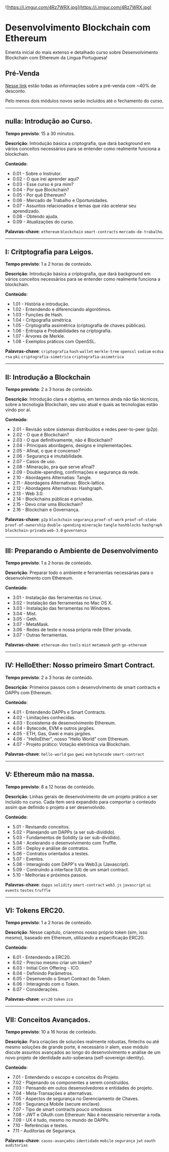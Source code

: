 ![https://i.imgur.com/4Rz7WRX.jpg](https://i.imgur.com/4Rz7WRX.jpg)
# Desenvolvimento Blockchain com Ethereum

Ementa inicial do mais extenso e detalhado curso sobre Desenvolvimento Blockchain com Ethereum da Lingua Portuguesa!

## Pré-Venda

[Nesse link](https://github.com/hernandev/curso-blockchain-ethereum/blob/master/pre-venda.md) estão todas as informações sobre a pré-venda com ~40% de desconto.

Pelo menos dois módulos novos serão incluídos até o fechamento do curso.

---

## nulla: Introdução ao Curso.

**Tempo previsto**: 15 a 30 minutos.

**Descrição**: Introdução básica a criptografia, que dará background em vários conceitos necessários para se entender como realmente funciona a blockchain.

**Conteúdo**:

- 0.01 - Sobre o Instrutor.
- 0.02 - O que irei aprender aqui?
- 0.03 - Esse curso é pra mim?
- 0.04 - Por que Blockchain?
- 0.05 - Por quê Ethereum?
- 0.06 - Mercado de Trabalho e Oportunidades.
- 0.07 - Assuntos relacionados e temas que irão acelerar seu aprendizado.
- 0.08 - Obtendo ajuda.
- 0.09 - Atualizações do curso.

**Palavras-chave**: `ethereum` `blockchain` `smart-contracts` `mercado-de-trabalho`.

---

## I: Critptografia para Leigos.

**Tempo previsto**: 1 a 2 horas de conteúdo.

**Descrição**: Introdução básica a criptografia, que dará background em vários conceitos necessários para se entender como realmente funciona a blockchain.

**Conteúdo**:

- 1.01 - História e introdução.
- 1.02 - Entendendo e diferenciando algorótimos.
- 1.03 - Funções de Hash.
- 1.04 - Critpografia simétrica.
- 1.05 - Criptografia assimétrica (criptografia de chaves públicas).
- 1.06 - Entropia e Probabilidades na criptografia.
- 1.07 - Árvores de Merkle.
- 1.08 - Exemplos práticos com OpenSSL.

**Palavras-chave**: `criptografia` `hash` `wallet` `merkle-tree` `openssl` `sodium` `ecdsa` `rsa` `pki` `criptografia-simetrica` `criptografia-asimetrica`

---

## II: Introdução a Blockchain

**Tempo previsto**: 2 a 3 horas de conteúdo.

**Descrição**: Introdução clara e objetiva, em termos ainda não tão técnicos, sobre a tecnologia Blockchain, seu uso atual e quais as tecnologias estão vindo por aí.

**Conteúdo**:

- 2.01 - Revisão sobre sistemas distribuídos e redes peer-to-peer (p2p).
- 2.02 - O que é Blockchain?
- 2.03 - O que definitivamente, não é Blockchain?
- 2.04 - Principais abordagens, designs e implementações.
- 2.05 - Afinal, o que é concenso?
- 2.06 - Segurança e imutabilidade.
- 2.07 - Casos de uso.
- 2.08 - Mineração, pra que serve afinal?
- 2.09 - Double-spending, confirmações e segurança da rede.
- 2.10 - Abordagens Alternatias: Tangle.
- 2.11 - Abordagens Alternativas: Block-lattice.
- 2.12 - Abordagens Alternativas: Hashgraph.
- 2.13 - Web 3.0.
- 2.14 - Blockchains públicas e privadas.
- 2.15 - Devo criar uma Blockchain?
- 2.16 - Blockchain e Governança.

**Palavras-chave**: `p2p` `blockchain` `segurança` `proof-of-work` `proof-of-stake` `proof-of-ownership` `double-spending` `mineração` `tangle` `hashblocks` `hashgraph` `blockchain-privada` `web-3.0` `governanca`

---

## III: Preparando o Ambiente de Desenvolvimento

**Tempo previsto**: 1 a 2 horas de conteúdo.

**Descrição**: Preparar todo o ambiente e ferramentas necessárias para o desenvolvimento com Ethereum.

**Conteúdo**:

- 3.01 - Instalação das ferramentas no Linux.
- 3.02 - Instalação das ferramentas no Mac OS X.
- 3.03 - Instalação das ferramentas no Windows.
- 3.04 - Mist.
- 3.05 - Geth.
- 3.07 - MetaMask.
- 3.06 - Redes de teste e nossa própria rede Ether privada.
- 3.07 - Outras ferramentas.

**Palavras-chave**: `ethereum-dev` `tools` `mist` `metamask` `geth` `go-ethereum`

---

## IV: HelloEther: Nosso primeiro Smart Contract.

**Tempo previsto**: 2 a 3 horas de conteúdo.

**Descrição**: Primeiros passos com o desenvolvimento de smart contracts e DAPPs com Ethereum.

**Conteúdo**:

- 4.01 - Entendendo DAPPs e Smart Contracts.
- 4.02 - Limitações conhecidas.
- 4.03 - Ecosistema de desenvolvimento Ethereum.
- 4.04 - Bytecode, EVM e outros jargões.
- 4.05 - ETH, Gas, Gwei e mais jargões.
- 4.06 - "HelloEther", nosso "Hello World" com Ethereum.
- 4.07 - Projeto prático: Votação eletrônica via Blockchain.

**Palavras-chave**: `hello-world` `gas` `gwei` `evm` `bytecode` `smart-contract`

--- 

## V: Ethereum mão na massa.

**Tempo previsto**: 8 a 12 horas de conteúdo.

**Descrição**: Linhas gerais de desenvolvimento de um projeto prático a ser incluído no curso. Cada item será expandido para comportar o conteúdo assim que definido o projeto a ser desenvolvido.

**Conteúdo**:

- 5.01 - Revisando conceitos.
- 5.02 - Planejando um DAPPs (a ser sub-dividido).
- 5.03 - Fundamentos de Solidity (a ser sub-dividido).
- 5.04 - Acelerando o desenvolvimento com Truffle.
- 5.05 - Deploy e análise de contratos.
- 5.06 - Contratos orientados a testes.
- 5.07 - Eventos.
- 5.08 - Interagindo com DAPP's via Web3.js (Javascript).
- 5.09 - Contruíndo a interface (UI) de um smart contract.
- 5.10 - Melhorias e próximos passos.

**Palavras-chave**: `dapps` `solidity` `smart-contract` `web3.js` `javascript` `ui` `events` `testes` `truffle`

---

## VI: Tokens ERC20.

**Tempo previsto**: 1 a 2 horas de conteúdo.

**Descrição**: Nesse capítulo, criaremos nosso próprio token (sim, isso mesmo), baseado em Ethereum, utilizando a especificação ERC20.

**Conteúdo**:

- 6.01 - Entendendo a ERC20.
- 6.02 - Preciso mesmo criar um token?
- 6.03 - Initial Coin Offering - ICO.
- 6.04 - Definindo Parâmetros.
- 6.05 - Desenvendo o Smart Contract do Token.
- 6.06 - Interagindo com o Token.
- 6.07 - Considerações.

**Palavras-chave**: `erc20` `token` `ico`

---

## VII: Conceitos Avançados.

**Tempo previsto**: 10 a 16 horas de conteúdo.

**Descrição**: Para criações de solucões realmente robustas, fintechs ou até mesmo soluções de grande porte, é necessário ir alem, esse módulo discute assuntos avançados ao longo do desenvolvimento e análise de um novo projeto de identidade auto-soberana (self-sovereign identity).

**Conteúdo**:

- 7.01 - Entendendo o escopo e conceitos do Projeto.
- 7.02 - Plajenando os componentes a serem construídos.
- 7.03 - Pensando em outos desenvolvedores e entidades do projeto.
- 7.04 - Meta-Transações e alternativas.
- 7.05 - Aspectos de segurança no Gerenciamento de Chaves.
- 7.06 - Segurança Mobile (secure enclave).
- 7.07 - Tipo de smart contracts pouco ortodoxos
- 7.08 - JWT e OAuth com Ethereum: Não é necessário reinventar a roda.
- 7.09 - UX é tudo, mesmo no mundo de DAPPs.
- 7.10 - Referências e testes.
- 7.11 - Auditorias de Segurança.

**Palavras-chave**: `casos-avançados` `identidade` `mobile` `segurança` `jwt` `oauth` `auditorias`
